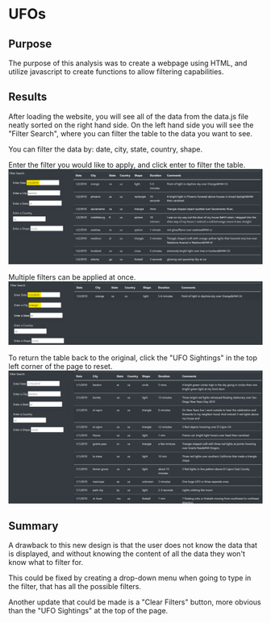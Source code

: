 # UFOs

## Purpose
The purpose of this analysis was to create a webpage using HTML, and utilize javascript to create functions to allow filtering capabilities.

## Results
After loading the website, you will see all of the data from the data.js file neatly sorted on the right hand side. On the left hand side you will see the "Filter Search", where you can filter the table to the data you want to see.

You can filter the data by: date, city, state, country, shape. 

Enter the filter you would like to apply, and click enter to filter the table.
![Date Filter](images/date_filter.png)

Multiple filters can be applied at once.
![Multiple Filters](images/date_city_filter.png)

To return the table back to the original, click the "UFO Sightings" in the top left corner of the page to reset.
![No Filter](images/no_filter.png)
## Summary
A drawback to this new design is that the user does not know the data that is displayed, and without knowing the content of all the data they won't know what to filter for.

This could be fixed by creating a drop-down menu when  going to type in the filter, that has all the possible filters.

Another update that could be made is a "Clear Filters" button, more obvious than the "UFO Sightings" at the top of the page.

